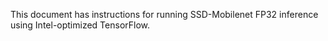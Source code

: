 <!-- 10. Description -->

This document has instructions for running SSD-Mobilenet FP32 inference using
Intel-optimized TensorFlow.

